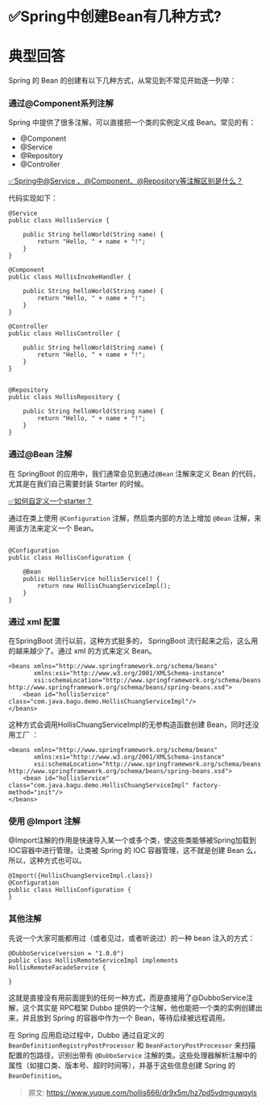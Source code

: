 # ✅Spring中创建Bean有几种方式?


# 典型回答

Spring 的 Bean 的创建有以下几种方式，从常见到不常见开始逐一列举：


### 通过@Component系列注解

Spring 中提供了很多注解，可以直接把一个类的实例定义成 Bean。常见的有：

- @Component
- @Service
- @Repository
- @Controller

[✅Spring中@Service 、@Component、@Repository等注解区别是什么？](https://www.yuque.com/hollis666/dr9x5m/twxw1ws403puq2zl?view=doc_embed)

代码实现如下：

```
@Service
public class HollisService {

    public String helloWorld(String name) {
        return "Hello, " + name + "!";
    }
}

@Component
public class HollisInvokeHandler {

    public String helloWorld(String name) {
        return "Hello, " + name + "!";
    }
}

@Controller
public class HollisController {

    public String helloWorld(String name) {
        return "Hello, " + name + "!";
    }
}


@Repository
public class HollisRepository {

    public String helloWorld(String name) {
        return "Hello, " + name + "!";
    }
}
```



### 通过@Bean 注解

在 SpringBoot 的应用中，我们通常会见到通过`@Bean` 注解来定义 Bean 的代码，尤其是在我们自己需要封装 Starter 的时候。

[✅如何自定义一个starter？](https://www.yuque.com/hollis666/dr9x5m/sn0vo662fz3r7aux?view=doc_embed)

通过在类上使用 `@Configuration` 注解，然后类内部的方法上增加 `@Bean` 注解，来用该方法来定义一个 Bean。

```

@Configuration
public class HollisConfiguration {

    @Bean
    public HollisService hollisService() {
        return new HollisChuangServiceImpl();
    }
}
```


### 通过 xml 配置

在SpringBoot 流行以前，这种方式挺多的， SpringBoot 流行起来之后，这么用的越来越少了。通过 xml 的方式来定义 Bean。

```
<beans xmlns="http://www.springframework.org/schema/beans"
       xmlns:xsi="http://www.w3.org/2001/XMLSchema-instance"
       xsi:schemaLocation="http://www.springframework.org/schema/beans http://www.springframework.org/schema/beans/spring-beans.xsd">
    <bean id="hollisService" class="com.java.bagu.demo.HollisChuangServiceImpl"/>
</beans>
```

这种方式会调用HollisChuangServiceImpl的无参构造函数创建 Bean，同时还没用工厂 ：

```
<beans xmlns="http://www.springframework.org/schema/beans"
       xmlns:xsi="http://www.w3.org/2001/XMLSchema-instance"
       xsi:schemaLocation="http://www.springframework.org/schema/beans http://www.springframework.org/schema/beans/spring-beans.xsd">
    <bean id="hollisService" class="com.java.bagu.demo.HollisChuangServiceImpl" factory-method="init"/>
</beans>
```


### 使用 @Import 注解

@Import注解的作用是快速导入某一个或多个类，使这些类能够被Spring加载到IOC容器中进行管理。让类被 Spring 的 IOC 容器管理，这不就是创建 Bean 么，所以，这种方式也可以。

```
@Import({HollisChuangServiceImpl.class})
@Configuration
public class HollisConfiguration {
}
```



### 其他注解

先说一个大家可能都用过（或者见过，或者听说过）的一种 bean 注入的方式：

```
@DubboService(version = "1.0.0")
public class HollisRemoteServiceImpl implements HollisRemoteFacadeService {

}
```

这就是直接没有用前面提到的任何一种方式，而是直接用了@DubboService注解，这个其实是 RPC框架 Dubbo 提供的一个注解，他也能把一个类的实例创建出来，并且放到 Spring 的容器中作为一个 Bean，等待后续被远程调用。

在 Spring 应用启动过程中，Dubbo 通过自定义的 `BeanDefinitionRegistryPostProcessor` 和 `BeanFactoryPostProcessor` 来扫描配置的包路径，识别出带有 `@DubboService` 注解的类。这些处理器解析注解中的属性（如接口类、版本号、超时时间等），并基于这些信息创建 Spring 的 `BeanDefinition`。


> 原文: <https://www.yuque.com/hollis666/dr9x5m/hz7pd5vdmguwqyls>